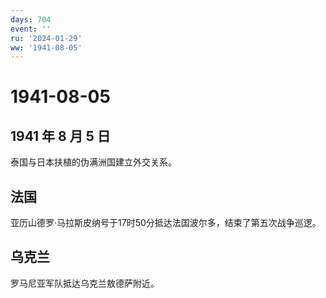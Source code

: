 ```yaml
---
days: 704
event: ''
ru: '2024-01-29'
ww: '1941-08-05'
---
```


# 1941-08-05

## 1941 年 8 月 5 日

泰国与日本扶植的伪满洲国建立外交关系。

## 法国

亚历山德罗·马拉斯皮纳号于17时50分抵达法国波尔多，结束了第五次战争巡逻。

## 乌克兰

罗马尼亚军队抵达乌克兰敖德萨附近。